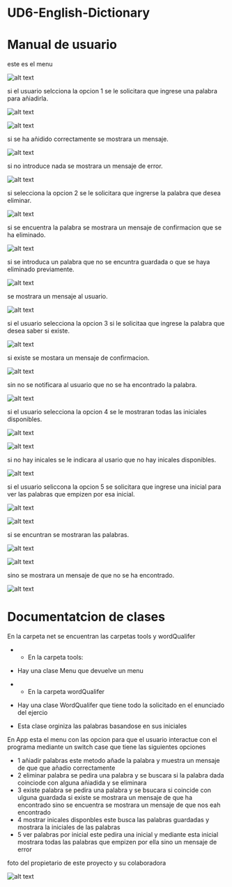 # UD6-English-Dictionary

# Manual de usuario

este es el menu

![alt text](src/app/assets/images/menu.png)

si el usuario selcciona la opcion 1 se le solicitara que ingrese una palabra para añiadirla.

![alt text](src/app/assets/images/addWord1.png)

![alt text](src/app/assets/images/addWord2.png)

si se ha añidido correctamente se mostrara un mensaje.

![alt text](src/app/assets/images/addWord3.png)

si no introduce nada se mostrara un mensaje de error.

![alt text](src/app/assets/images/error.png)

si selecciona la opcion 2 se le solicitara que ingrerse la palabra que desea eliminar.

![alt text](src/app/assets/images/eliminateWord.png)

si se encuentra la palabra se mostrara un mensaje de confirmacion que se ha eliminado.

![alt text](src/app/assets/images/eliminateWord2.png)

si se introduca un palabra que no se encuntra guardada o que se haya eliminado previamente.

![alt text](src/app/assets/images/eliminateWord3.png)

se mostrara un mensaje al usuario.

![alt text](src/app/assets/images/eliminateWord4.png)

si el usuario selecciona la opcion 3 si le solicitaa que ingrese la palabra que desea saber si existe.

![alt text](src/app/assets/images/existWord.png)

si existe se mostara un mensaje de confirmacion.

![alt text](src/app/assets/images/existWord2.png)

sin no se notificara al usuario que no se ha encontrado la palabra.

![alt text](src/app/assets/images/existWord3.png)

si el usuario selecciona la opcion 4 se le mostraran todas las iniciales disponibles.

![alt text](src/app/assets/images/showByInitials.png)

![alt text](src/app/assets/images/showByInitials2.png)

si no hay inicales se le indicara al usario que no hay inicales disponibles.

![alt text](src/app/assets/images/showByInitials3.png)

si el usuario seliccona la opcion 5 se solicitara que ingrese una inicial para ver las palabras que empizen por esa inicial.

![alt text](src/app/assets/images/showWordByInitials.png)

![alt text](src/app/assets/images/showWordByInitials2.png)

si se encuntran se mostraran las palabras.

![alt text](src/app/assets/images/showWordByInitials3.png)

![alt text](src/app/assets/images/showWordByInitials4.png)

sino se mostrara un mensaje de que no se ha encontrado.

![alt text](src/app/assets/images/showWordByInitials5.png)

# Documentatcion de clases

En la carpeta net se encuentran las carpetas tools y wordQualifer

- - En la carpeta tools:
- Hay una clase Menu que devuelve un menu

- - En la carpeta wordQualifer
- Hay una clase WordQualifer que tiene todo la solicitado en el enunciado del ejercio
- Esta clase orginiza las palabras basandose en sus iniciales

En App esta el menu con las opcion para que el usuario interactue con el programa
mediante un switch case que tiene las siguientes opciones
- 1 añiadir palabras este metodo añade la palabra y muestra un mensaje de que que añadio correctamente
- 2 eliminar palabra se pedira una palabra y se buscara si la palabra dada coinciode con alguna añiadida y se eliminara
- 3 existe palabra se pedira una palabra y se bsucara si coincide con ulguna guardada si existe se mostrara un mensaje de que ha encontrado sino se encuentra se mostrara un mensaje de que nos eah encontrado
- 4 mostrar inicales disponbles este busca las palabras guardadas y mostrara la iniciales de las palabras
- 5 ver palabras por inicial este pedira una inicial y mediante esta inicial mostrara todas las palabras que empizen por 
ella sino un mensaje de error

foto del propietario de este proyecto y su colaboradora

![alt text](src/app/assets/images/authors.jpg)



